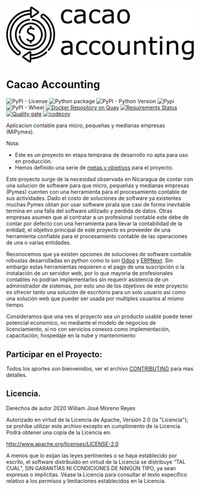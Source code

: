 ![Logo](https://raw.githubusercontent.com/cacao-accounting/cacao-accounting/development/cacao_accounting/static/media/cacao_accounting%20_logo.png)

# Cacao Accounting

![PyPI - License](https://img.shields.io/pypi/l/cacao-accounting?color=green&logo=apache)
![Python package](https://github.com/cacao-accounting/cacao-accounting/workflows/Python%20package/badge.svg?branch=master)
![PyPI - Python Version](https://img.shields.io/pypi/pyversions/cacao-accounting?logo=pypi)
![Pypi](https://img.shields.io/pypi/v/cacao-accounting?color=Blue&label=Version&logo=pypi)
![PyPI - Wheel](https://img.shields.io/pypi/wheel/cacao-accounting?logo=pypi)
[![Docker Repository on Quay](https://quay.io/repository/cacaoaccounting/cacaoaccounting/status "Docker Repository on Quay")](https://quay.io/repository/cacaoaccounting/cacaoaccounting)
[![Requirements Status](https://requires.io/github/cacao-accounting/cacao-accounting/requirements.svg?branch=main)](https://requires.io/github/cacao-accounting/cacao-accounting/requirements/?branch=main)
[![Quality gate](https://sonarcloud.io/api/project_badges/quality_gate?project=cacao-accounting_cacao-accounting)](https://sonarcloud.io/dashboard?id=cacao-accounting_cacao-accounting)
[![codecov](https://codecov.io/gh/cacao-accounting/cacao-accounting/branch/development/graph/badge.svg)](https://codecov.io/gh/cacao-accounting/cacao-accounting)

Aplicacion contable para micro, pequeñas y medianas empresas (MiPymes).

Nota: 
* Este es un proyecto en etapa temprana de desarrollo no apta para uso en producción.
* Hemos definido una serie de [metas y objetivos](https://cacao-accounting.github.io/cacao-accounting/ROAD_MAP/) para el proyecto.

Este proyecto surge de la necesidad observada en Nicaragua de contar con una solucion de software para que micro, pequeñas y medianas empresas (Pymes) cuenten con una herramienta para el procesamiento contable de sus actividades. 
Dado el costo de soluciones de software ya existentes muchas Pymes obtan por usar software pirata que casi de forma
inevitable termina en una falla del software utilizado y perdida de datos. Otras empresas asumen que al contratar a
un profesional contable este debe de contar por defecto con una herramienta para llevar la contabilidad de la entidad,
el objetivo principal de este proyecto es proveeder de una herramienta confiable para el procesamiento contable de las
operaciones de una o varias entidades.

Reconocemos que ya existen opciones de soluciones de software contable robustas desarrolladas en python como lo son
[Odoo](https://www.odoo.com/es_ES/) y [ERPNext](https://erpnext.com/). Sin embargo estas herramientas requieren o
el pago de una suscripción o la instalación de un servidor web, por lo que mayoria de profesionales contables no
podrian implementarlos sin requerir asistencia de un administrador de sistemas, por esto uno de los objetivos de
este proyecto es ofrecer tanto una solución de escritorio para un solo usuario así como una solución web que
pueder ser usada por multiples usuarios al mismo tiempo.

Consideramos que una ves el proyecto sea un producto usable puede tener potencial economico, no mediante el modelo
de negocios de licenciamiento, si no con servicios conexos como implementación, capacitación, hospedaje en la nube y mantenimiento

## Participar en el Proyecto:

Todos los aportes son bienvenidos, ver el archivo [CONTRIBUTING](https://cacao-accounting.github.io/cacao-accounting/CONTRIBUTING/) para mas detalles.

## Licencia.

Derechos de autor 2020 William José Moreno Reyes

Autorizado en virtud de la Licencia de Apache, Versión 2.0 (la "Licencia"); se
prohíbe utilizar este archivo excepto en cumplimiento de la Licencia. Podrá
obtener una copia de la Licencia en:

  http://www.apache.org/licenses/LICENSE-2.0

A menos que lo exijan las leyes pertinentes o se haya establecido por escrito,
el software distribuido en virtud de la Licencia se distribuye “TAL CUAL”, SIN
GARANTÍAS NI CONDICIONES DE NINGÚN TIPO, ya sean expresas o implícitas. Véase
la Licencia para consultar el texto específico relativo a los permisos y
limitaciones establecidos en la Licencia.
